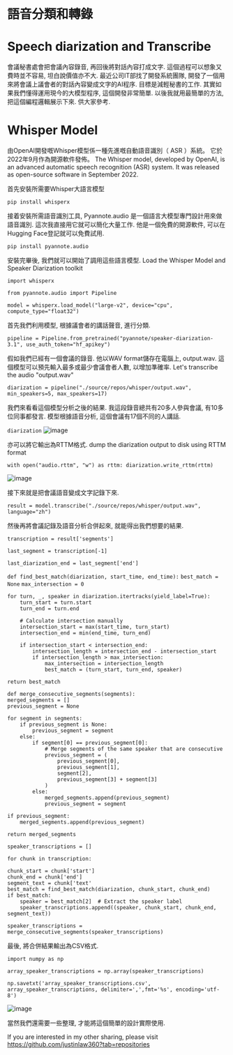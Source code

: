 # 語音分類和轉錄 
# Speech diarization and Transcribe

會議秘書處會把會議內容錄音, 再回後將對話內容打成文字. 這個過程可以想象又費時並不容易, 坦白說價值亦不大.  最近公司IT部找了開發系統團隊, 開發了一個用來將會議上議會者的對話內容變成文字的AI程序. 目標是減輕秘書的工作.
其實如果我們懂得運用現今的大模型程序, 這個開發非常簡單. 以後我就用最簡單的方法, 把這個編程邏輯展示下來. 供大家參考. 

# Whisper Model
由OpenAI開發嘅Whisper模型係一種先進嘅自動語音識別（ ASR ）系統。 它於2022年9月作為開源軟件發佈。
The Whisper model, developed by OpenAI, is an advanced automatic speech recognition (ASR) system. It was released as open-source software in September 2022.

首先安裝所需要Whisper大語言模型

`pip install whisperx`

接着安裝所需語音識別工具, Pyannote.audio 是一個語言大模型專門設計用來做語音識別. 這次我直接用它就可以簡化大量工作. 他是一個免費的開源軟件, 可以在Hugging Face登記就可以免費試用. 

`pip install pyannote.audio`


安裝完畢後, 我們就可以開始了調用這些語言模型. Load the Whisper Model and Speaker Diarization toolkit

`import whisperx`

`from pyannote.audio import Pipeline`

`model = whisperx.load_model("large-v2", device="cpu", compute_type="float32")`

首先我們利用模型, 根據議會者的講話聲音, 進行分類. 

`pipeline = Pipeline.from_pretrained("pyannote/speaker-diarization-3.1", use_auth_token="hf_apikey")`

假如我們已經有一個會議的錄音. 他以WAV format儲存在電腦上, output.wav. 這個模型可以預先輸入最多或最少會議會者人數, 以增加準確率. Let's transcribe the audio "output.wav"
 
`diarization = pipeline("./source/repos/whisper/output.wav", min_speakers=5, max_speakers=17)`

我們來看看這個模型分析之後的結果. 我這段錄音總共有20多人參與會議, 有10多位同事都發言. 模型根據語音分析, 這個會議有17個不同的人講話. 

`diarization`
![image](https://github.com/user-attachments/assets/5f5f2e1a-feb8-4488-b320-10d035c2af2d)

亦可以將它輸出為RTTM格式. dump the diarization output to disk using RTTM format

`with open("audio.rttm", "w") as rttm:
    diarization.write_rttm(rttm)`

![image](https://github.com/user-attachments/assets/65781414-11b9-49d4-a46c-ec9585e09ca6)

接下來就是把會議語音變成文字記錄下來. 

`result = model.transcribe("./source/repos/whisper/output.wav", language="zh")`

然後再將會議記錄及語音分析合併起來, 就能得出我們想要的結果. 

`transcription = result['segments']`

`last_segment = transcription[-1]`

`last_diarization_end = last_segment['end']`

`def find_best_match(diarization, start_time, end_time):`
    `best_match = None`
    `max_intersection = 0`

    for turn, _, speaker in diarization.itertracks(yield_label=True):
        turn_start = turn.start
        turn_end = turn.end

        # Calculate intersection manually
        intersection_start = max(start_time, turn_start)
        intersection_end = min(end_time, turn_end)

        if intersection_start < intersection_end:
            intersection_length = intersection_end - intersection_start
            if intersection_length > max_intersection:
                max_intersection = intersection_length
                best_match = (turn_start, turn_end, speaker)

    return best_match

    def merge_consecutive_segments(segments):
    merged_segments = []
    previous_segment = None

    for segment in segments:
        if previous_segment is None:
            previous_segment = segment
        else:
            if segment[0] == previous_segment[0]:
                # Merge segments of the same speaker that are consecutive
                previous_segment = (
                    previous_segment[0],
                    previous_segment[1],
                    segment[2],
                    previous_segment[3] + segment[3]
                )
            else:
                merged_segments.append(previous_segment)
                previous_segment = segment

    if previous_segment:
        merged_segments.append(previous_segment)

    return merged_segments

`speaker_transcriptions = []`

`for chunk in transcription:`

    chunk_start = chunk['start']    
    chunk_end = chunk['end']    
    segment_text = chunk['text'
    best_match = find_best_match(diarization, chunk_start, chunk_end)    
    if best_match:
        speaker = best_match[2]  # Extract the speaker label
        speaker_transcriptions.append((speaker, chunk_start, chunk_end, segment_text))
        
`speaker_transcriptions = merge_consecutive_segments(speaker_transcriptions)`

最後, 將合併結果輸出為CSV格式. 

`import numpy as np`

`array_speaker_transcriptions = np.array(speaker_transcriptions)`

`np.savetxt('array_speaker_transcriptions.csv', array_speaker_transcriptions, delimiter=',',fmt='%s', encoding='utf-8')`

![image](https://github.com/user-attachments/assets/85977851-8cd8-4ba9-a4cf-bfd69d006e83)

當然我們還需要一些整理, 才能將這個簡單的設計實際使用. 

If you are interested in my other sharing, please visit https://github.com/justinlaw360?tab=repositories
